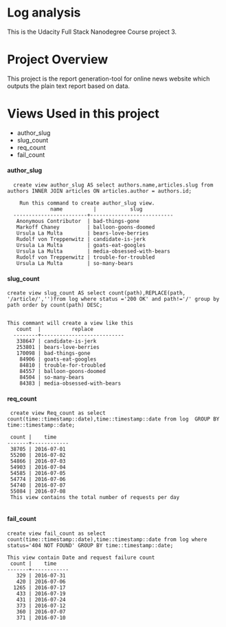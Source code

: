 # Log analysis
  This is the Udacity Full Stack Nanodegree Course project 3.
# Project Overview
  This project is the report generation-tool for online news website which outputs the plain text report based on data.
# Views Used in this project
  - author_slug
  - slug_count
  - req_count
  - fail_count
  
  #### author_slug
  ```
    create view author_slug AS select authors.name,articles.slug from authors INNER JOIN articles ON articles.author = authors.id;
  
  ```
  
  ```
      Run this command to create author_slug view.
                name          |           slug
    ------------------------+---------------------------
     Anonymous Contributor  | bad-things-gone
     Markoff Chaney         | balloon-goons-doomed
     Ursula La Multa        | bears-love-berries
     Rudolf von Treppenwitz | candidate-is-jerk
     Ursula La Multa        | goats-eat-googles
     Ursula La Multa        | media-obsessed-with-bears
     Rudolf von Treppenwitz | trouble-for-troubled
     Ursula La Multa        | so-many-bears
  ```
  #### slug_count
  
  ```
  create view slug_count AS select count(path),REPLACE(path, '/article/','')from log where status ='200 OK' and path!='/' group by path order by count(path) DESC;
  
  ```
  ```
  
  This commant will create a view like this
     count  |          replace
    --------+---------------------------
     338647 | candidate-is-jerk
     253801 | bears-love-berries
     170098 | bad-things-gone
      84906 | goats-eat-googles
      84810 | trouble-for-troubled
      84557 | balloon-goons-doomed
      84504 | so-many-bears
      84383 | media-obsessed-with-bears
  
  ```
  #### req_count
  ```
   create view Req_count as select count(time::timestamp::date),time::timestamp::date from log  GROUP BY time::timestamp::date;
  
  ```
  ```
   count |    time
  -------+------------
   38705 | 2016-07-01
   55200 | 2016-07-02
   54866 | 2016-07-03
   54903 | 2016-07-04
   54585 | 2016-07-05
   54774 | 2016-07-06
   54740 | 2016-07-07
   55084 | 2016-07-08
   This view contains the total number of requests per day 
   
  ```
  #### fail_count
  ```
  create view fail_count as select count(time::timestamp::date),time::timestamp::date from log where status='404 NOT FOUND' GROUP BY time::timestamp::date;
  
  ```
  ```
  This view contain Date and request failure count
   count |    time
  -------+------------
     329 | 2016-07-31
     420 | 2016-07-06
    1265 | 2016-07-17
     433 | 2016-07-19
     431 | 2016-07-24
     373 | 2016-07-12
     360 | 2016-07-07
     371 | 2016-07-10
  
  ```
  
